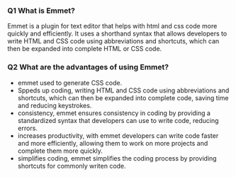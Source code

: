 ### Q1 What is Emmet?
Emmet is a plugin for text editor that helps with html and css code more quickly and efficiently. It uses a shorthand syntax that allows developers to write HTML and CSS code using abbreviations and shortcuts, which can then be expanded into complete HTML or CSS code.

### Q2 What are the advantages of using Emmet?
- emmet used to generate CSS code.
- Sppeds up coding, writing HTML and CSS code using abbreviations and shortcuts, which can then be expanded into complete code, saving time and reducing keystrokes.
- consistency, emmet ensures consistency in coding by providing a standardized syntax that developers can use to write code, reducing errors.
- increases productivity, with emmet developers can write code faster and more efficiently, allowing them to work on more projects and complete them more quickly.
- simplifies coding, emmet simplifies the coding process by providing shortcuts for commonly writen code.